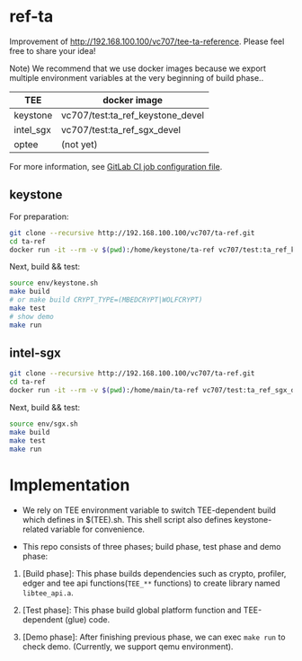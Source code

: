 # ref-ta

Improvement of http://192.168.100.100/vc707/tee-ta-reference. Please feel free to share your idea!

Note) We recommend that we use docker images because we export multiple environment variables at the very beginning of build phase..

|TEE|docker image|
|---|---|
|keystone|vc707/test:ta_ref_keystone_devel|
|intel_sgx|vc707/test:ta_ref_sgx_devel|
|optee|(not yet)|

For more information, see [GitLab CI job configuration file](./gitlab-ci.yml).

## keystone

For preparation:

```sh
git clone --recursive http://192.168.100.100/vc707/ta-ref.git
cd ta-ref
docker run -it --rm -v $(pwd):/home/keystone/ta-ref vc707/test:ta_ref_keystone_devel
```

Next, build && test:

```sh
source env/keystone.sh
make build
# or make build CRYPT_TYPE=(MBEDCRYPT|WOLFCRYPT)
make test
# show demo
make run
```

## intel-sgx

```sh
git clone --recursive http://192.168.100.100/vc707/ta-ref.git
cd ta-ref
docker run -it --rm -v $(pwd):/home/main/ta-ref vc707/test:ta_ref_sgx_devel
```

Next, build && test:

```sh
source env/sgx.sh
make build
make test
make run
```


# Implementation

+ We rely on TEE environment variable to switch TEE-dependent build which defines in $(TEE).sh. This shell script also defines keystone-related variable for convenience.

+ This repo consists of three phases; build phase, test phase and demo phase:

1. [Build phase]: This phase builds dependencies such as crypto, profiler, edger and tee api functions(`TEE_**` functions) to create library named `libtee_api.a`.

2. [Test phase]: This phase build global platform function and TEE-dependent (glue) code.

3. [Demo phase]: After finishing previous phase, we can exec `make run` to check demo. (Currently, we support qemu environment).
